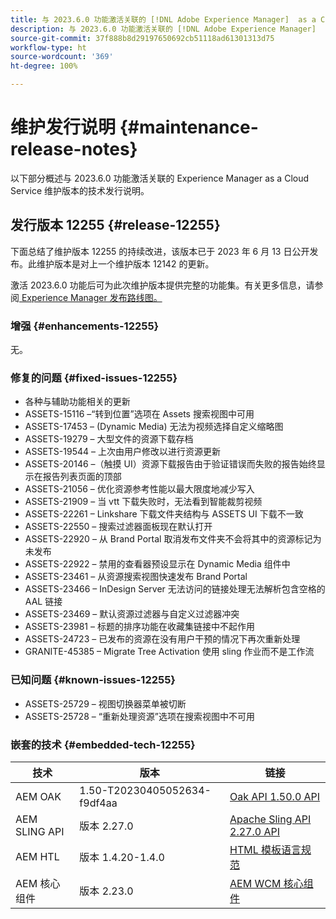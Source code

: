 ```yaml
---
title: 与 2023.6.0 功能激活关联的 [!DNL Adobe Experience Manager]  as a Cloud Service 的维护发行说明。
description: 与 2023.6.0 功能激活关联的 [!DNL Adobe Experience Manager]  as a Cloud Service 的维护发行说明。
source-git-commit: 37f888b8d29197650692cb51118ad61301313d75
workflow-type: ht
source-wordcount: '369'
ht-degree: 100%

---
```


# 维护发行说明 {#maintenance-release-notes}

以下部分概述与 2023.6.0 功能激活关联的 Experience Manager as a Cloud Service 维护版本的技术发行说明。

## 发行版本 12255 {#release-12255}

下面总结了维护版本 12255 的持续改进，该版本已于 2023 年 6 月 13 日公开发布。此维护版本是对上一个维护版本 12142 的更新。

激活 2023.6.0 功能后可为此次维护版本提供完整的功能集。有关更多信息，请参阅[ Experience Manager 发布路线图。](https://experienceleague.adobe.com/docs/experience-manager-release-information/aem-release-updates/update-releases-roadmap.html?lang=zh-Hans)

### 增强 {#enhancements-12255}

无。

### 修复的问题 {#fixed-issues-12255}

- 各种与辅助功能相关的更新
- ASSETS-15116 –“转到位置”选项在 Assets 搜索视图中可用
- ASSETS-17453 – (Dynamic Media) 无法为视频选择自定义缩略图
- ASSETS-19279 – 大型文件的资源下载存档
- ASSETS-19544 – 上次由用户修改以进行资源更新
- ASSETS-20146 –（触摸 UI）资源下载报告由于验证错误而失败的报告始终显示在报告列表页面的顶部
- ASSETS-21056 – 优化资源参考性能以最大限度地减少写入
- ASSETS-21909 – 当 vtt 下载失败时，无法看到智能裁剪视频
- ASSETS-22261 – Linkshare 下载文件夹结构与 ASSETS UI 下载不一致
- ASSETS-22550 – 搜索过滤器面板现在默认打开
- ASSETS-22920 – 从 Brand Portal 取消发布文件夹不会将其中的资源标记为未发布
- ASSETS-22922 – 禁用的查看器预设显示在 Dynamic Media 组件中
- ASSETS-23461 – 从资源搜索视图快速发布 Brand Portal
- ASSETS-23466 – InDesign Server 无法访问的链接处理无法解析包含空格的 AAL 链接
- ASSETS-23469 – 默认资源过滤器与自定义过滤器冲突
- ASSETS-23981 – 标题的排序功能在收藏集链接中不起作用
- ASSETS-24723 – 已发布的资源在没有用户干预的情况下再次重新处理
- GRANITE-45385 – Migrate Tree Activation 使用 sling 作业而不是工作流

### 已知问题 {#known-issues-12255}

- ASSETS-25729 – 视图切换器菜单被切断
- ASSETS-25728 – “重新处理资源”选项在搜索视图中不可用

### 嵌套的技术 {#embedded-tech-12255}

| 技术 | 版本 | 链接 |
|---|---|---|
| AEM OAK | 1.50-T20230405052634-f9df4aa | [Oak API 1.50.0 API](https://www.javadoc.io/doc/org.apache.jackrabbit/oak-api/1.50.0/index.html) |
| AEM SLING API | 版本 2.27.0 | [Apache Sling API 2.27.0 API](https://www.javadoc.io/doc/org.apache.sling/org.apache.sling.api/latest/index.html) |
| AEM HTL | 版本 1.4.20-1.4.0 | [HTML 模板语言规范](https://github.com/adobe/htl-spec) |
| AEM 核心组件 | 版本 2.23.0 | [AEM WCM 核心组件](https://github.com/adobe/aem-core-wcm-components) |
